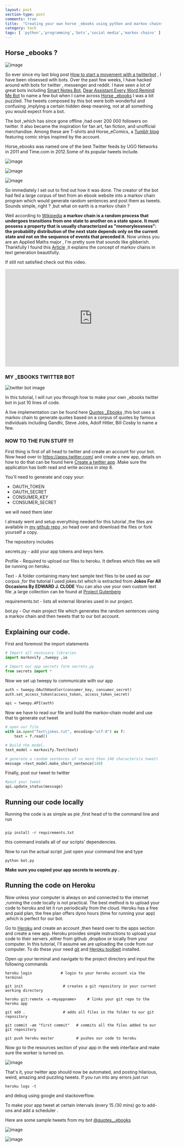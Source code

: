 ```yaml
---
layout: post
section-type: post
comments: true
title:  "Creating your own horse _ebooks using python and markov chains"
category: tech
tags: [ 'python','programming','bots','social media','markov chains' ]
---
```

## Horse _ebooks ?

![image](https://pbs.twimg.com/profile_images/1096005346/1_400x400.jpg)

So ever since my last blog post [How to start a movement with a twitterbot](https://mikeyny.github.io/tech/2016/07/30/twitter-bot.html) , I have been obsessed with bots. Over the past few weeks, I have hacked around with bots for twitter , messenger and reddit. I have seen a lot of great bots including [Smart Notes Bot](https://www.messenger.com/t/SmartNotesBot/), [Dear Assistant](https://twitter.com/DearAssistant),[Every Word](https://twitter.com/everyword),[Remind Me Bot](https://www.reddit.com/user/RemindMeBot) to name a few but when I came across [Horse _ebooks](https://twitter.com/horses_ebooks) I was a bit puzzled. The tweets composed by this bot were both wonderful and confusing ,implying a certain hidden deep meaning, not at all something you would expect from a bot.

The bot ,which has since gone offline ,had over 200 000 followers on twitter. It also became the inspiration for fan art, fan fiction, and unofficial merchandise. Among these are T-shirts and Horse_eComics, a [Tumblr blog](http://horseecomics.tumblr.com/) featuring comic strips inspired by the account.

Horse_ebooks was named one of the best Twitter feeds by UGO Networks in 2011 and Time.com in 2012.Some of its popular tweets include.

![image](https://www.dropbox.com/s/vy2dr7qxgge0dbv/horse_1.jpg?dl=1)

![image](https://www.dropbox.com/s/wilqn10as402mim/horse_2.jpg?dl=1)

![image](https://www.dropbox.com/s/rwiwy97xdkn7qw2/horse_3.jpg?dl=1)

So immediately I set out to find out how it was done. The creator of the bot had fed a large corpus of text from an ebook website into a markov chain program which would generate random sentences and post them as tweets. Sounds simple, right ? ,but what on earth is a markov chain ? 

Well according to [Wikipedia](https://en.wikipedia.org/wiki/Markov_chain) **a markov chain is a random process that undergoes transitions from one state to another on a state space. It must possess a property that is usually characterized as "memorylessness": the probability distribution of the next state depends only on the current state and not on the sequence of events that preceded it.**
Now unless you are an Applied Maths major , I'm pretty sure that sounds like gibberish. Thankfully I found this [Article](http://agiliq.com/blog/2009/06/generating-pseudo-random-text-with-markov-chains-u/) ,it explains the concept of markov chains in text generation beautifully.

If still not satisfied check out this video.

<iframe width="560" height="315" src="https://www.youtube.com/embed/56mGTszb_iM" frameborder="0" allowfullscreen></iframe>



### MY _EBOOKS TWITTER BOT

![twitter bot image](http://justsimplyoutsourcingworldwide.com/wp-content/uploads/2013/08/robot-icon-twitter-featured.jpg)

In this tutorial, I will run you through how to make your own _ebooks twitter bot in just 10 lines of code.

A live implementation can be found here [Quotes _Ebooks](https://twitter.com/quotes__ebooks) ,this bot uses a markov chain to generate quotes based on a corpus of quotes by famous individuals including Gandhi, Steve Jobs, Adolf Hitler, Bill Cosby to name a few.

### NOW TO THE FUN STUFF !!!

First thing is first of all head to twitter and create an account for your bot. Now head over to <https://apps.twitter.com/> and create a new app, details on how to do that can be found here [Create a twitter app](http://iag.me/socialmedia/how-to-create-a-twitter-app-in-8-easy-steps/) .Make sure the application has both read and write access in step 8.

You'll need to generate and copy your:

* OAUTH_TOKEN
* OAUTH_SECRET
* CONSUMER_KEY
* CONSUMER_SECRET

we will need them later

I already went and setup everything needed for this tutorial ,the files are available in [my github repo](https://github.com/mikeyny/_ebooks_bot) ,so head over and download the files or fork yourself a copy.

The repository includes 

secrets.py - add your app tokens and keys here.

Profile   - Required to upload our files to heroku. It defines which files we will be running on heroku.

Text - A folder containing many text sample text files to be used as our corpus ,for the tutorial I used jokes.txt which is extracted from **Jokes For All Occasions By EDWARD J. CLODE**
You can also use your own custom text file ,a large collection can be found at [Project Gutenberg](http://www.gutenberg.org/) 

requirements.txt - lists all external libraries used in our project.

bot.py - Our main project file which generates the random sentences using a markov chain and then tweets that to our bot account.

## Explaining our code.

First and foremost the import statements

```python
# Import all necessary libraries
import markovify ,tweepy ,io

# Import our app secrets form secrets.py
from secrets import *
```
Now we set up tweepy to communicate with our app

```python
auth = tweepy.OAuthHandler(consumer_key, consumer_secret)
auth.set_access_token(access_token, access_token_secret)

api = tweepy.API(auth)

```

Now we have to read our file and build the markov-chain model and use that to generate out tweet

```python
# open our file
with io.open("Text\jokes.txt", encoding="utf-8") as f:
    text = f.read()

# Build the model.
text_model = markovify.Text(text)

# generate a random sentences of no more than 140 characters(a tweet)
message =text_model.make_short_sentence(140)

```

Finally, post our tweet to twitter

```python
#post your tweet
api.update_status(message)
```


## Running our code locally

Running the code is as simple as pie ,first head of to the command line and run

```

pip install -r requirements.txt

```

this command installs all of our scripts' dependencies.

Now to run the actual script ,just open your command line and type 
    
```
python bot.py

```

**Make sure you copied your app secrets to secrets.py .**


## Running the code on Heroku

Now unless your computer is always on and connected to the internet ,running the code locally is not practical. The best method is to upload your code to heroku and let it run periodically from the cloud. Heroku has a free and paid plan, the free plan offers dyno hours (time for running your app) ,which is perfect for our bot.

Go to [Heroku]() and create an account ,then heard over to the apps section and create a new app. Heroku provides simple instructions to upload your code to their servers ,either from github ,dropbox or locally from your computer. In this tutorial, I'll assume we are uploading the code from our computer. To do these your need [git](https://git-scm.com/downloads) and [Heroku toolbeit](https://devcenter.heroku.com/articles/heroku-command-line#download-and-install) installed.

Open up your terminal and navigate to the project directory and input the following commands

```
heroku login             # login to your heroku account via the terminal

git init                  # creates a git repository in your current working directory

heroku git:remote -a <myappname>     # links your git repo to the heroku app

git add .                 # adds all files in the folder to our git repository

git commit -am "first commit"   # commits all the files added to our git repository

git push heroku master          # pushes our code to heroku

```

Now go to the resources section of your app in the web interface and make sure the worker is turned on.

![image](https://www.dropbox.com/s/phyozz8w5k79drq/worker.jpg?dl=1)

That's it, your twitter app should now be automated, and posting hilarious, weird, amazing and puzzling tweets. If you run into any errors just run


```
heroku logs -t
```
and debug using google and stackoverflow.

To make your app tweet at certain intervals (every 15 /30 mins) go to add-ons and add a scheduler .

Here are some sample tweets from my bot [@quotes__ebooks](https://twitter.com/quotes__ebooks)

![image](https://www.dropbox.com/s/hcusznn6l8ozbdf/quotes_1.jpg?dl=1)

![image](https://www.dropbox.com/s/2s12lej1mja9vak/quotes_2.jpg?dl=1) 







